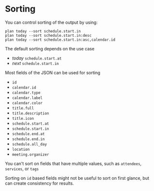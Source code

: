 # Sorting

You can control sorting of the output by using:
```
plan today --sort schedule.start.in
plan today --sort schedule.start.in:desc
plan today --sort schedule.start.in:asc,calendar.id
```

The default sorting depends on the use case

- *today* `schedule.start.at`
- *next* `schedule.start.in`

Most fields of the JSON can be used for sorting

- `id`
- `calendar.id`
- `calendar.type`
- `calendar.label`
- `calendar.color`
- `title.full`
- `title.description`
- `title.icon`
- `schedule.start.at`
- `schedule.start.in`
- `schedule.end.at`
- `schedule.end.in`
- `schedule.all_day`
- `location`
- `meeting.organizer`

You can't sort on fields that have multiple values, such as `attendees`, `services`, or `tags`

Sorting on `id` based fields might not be useful to sort on first glance, but can create consistency for results.
